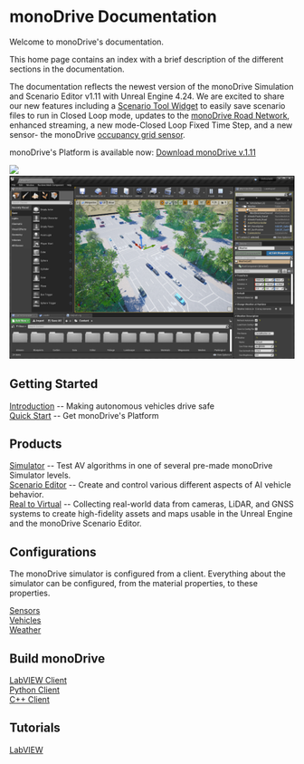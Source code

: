 # monoDrive Documentation

Welcome to monoDrive's documentation.

This home page contains an index with a brief description of the different sections in the documentation. 

The documentation reflects the newest version of the monoDrive Simulation and Scenario Editor v1.11 with Unreal Engine 4.24. We are excited to share our new features including a [Scenario Tool Widget](scenario_editor/scenarios.md) to easily save scenario files to run in Closed Loop mode, updates to the [monoDrive Road Network](scenario_editor/roads.md), enhanced streaming, a new mode-Closed Loop Fixed Time Step, and a new sensor- the monoDrive [occupancy grid sensor]().

monoDrive's Platform is available now: [Download monoDrive v.1.11](https://www.monodrive.io/register)

<div class="img_container">
<img class='md_img' src="./imgs/monodrive_simulator.png"/>
<div class="space"></div>
<img class='md_img' src="./imgs/monodrive_scenario_editor.png"/>
</div>

## Getting Started

[Introduction](intro_information.md) -- Making autonomous vehicles drive safe<br />
[Quick Start](Getting_Started.md) -- Get monoDrive's Platform

## Products

[Simulator](Simulator.md) -- Test AV algorithms in one of several pre-made monoDrive Simulator levels. <br />
[Scenario Editor](scenario_editor/scenarios.md) -- Create and control various different aspects of AI vehicle behavior.<br />
[Real to Virtual](r2v/about.md) -- Collecting real-world data from cameras, LiDAR, and GNSS systems to create high-fidelity assets and maps usable in the Unreal Engine and the monoDrive Scenario Editor.

## Configurations
The monoDrive simulator is configured from a client. Everything about the simulator can be configured, from the material properties, to these properties.

[Sensors](monoDrive_home/Common.md) <br />
[Vehicles](monoDrive_home/Vehicle-Configuration.md) <br />
[Weather](monoDrive_home/Weather.md)

## Build monoDrive

[LabVIEW Client](LV_client/quick_start/LabVIEW_client_quick_start.md) <br />
[Python Client](python_client/quick_start.md) <br />
[C++ Client](cpp_client/cpp_quick_start.md)

## Tutorials

[LabVIEW](LV_client/tutorials/Setup.md) <br />
